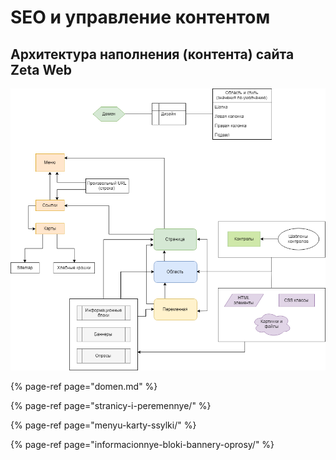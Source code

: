 # SEO и управление контентом

## Архитектура наполнения \(контента\) сайта Zeta Web

![&#x41E;&#x431;&#x449;&#x430;&#x44F; &#x441;&#x445;&#x435;&#x43C;&#x430;](../.gitbook/assets/image%20%28409%29.png)

{% page-ref page="domen.md" %}

{% page-ref page="stranicy-i-peremennye/" %}

{% page-ref page="menyu-karty-ssylki/" %}

{% page-ref page="informacionnye-bloki-bannery-oprosy/" %}



